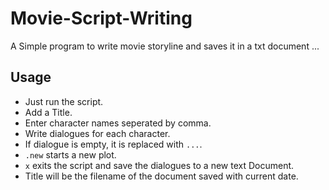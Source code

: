 # Movie-Script-Writing
A Simple program to write movie storyline and saves it in a txt document ...

## Usage
* Just run the script.
* Add a Title.
* Enter character names seperated by comma.
* Write dialogues for each character.
* If dialogue is empty, it is replaced with `...`.
* `.new` starts a new plot.
* `x` exits the script and save the dialogues to a new text Document.
* Title will be the filename of the document saved with current date.
